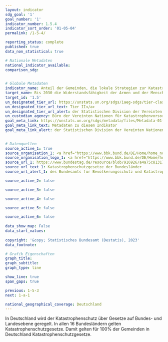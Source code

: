 ```yaml
---
layout: indicator    
sdg_goal: '1'    
goal_number: '1'    
indicator_number: 1.5.4    
indicator_sort_order: '01-05-04'    
permalink: /1-5-4/    

reporting_status: complete    
published: true    
data_non_statistical: true    

# Nationale Metadaten    
national_indicator_available:     
comparison_sdg:     
    

# Globale Metadaten    
indicator_name: Anteil der Gemeinden, die lokale Strategien zur Katastrophenvorsorge im Einklang mit nationalen Strategien zur Katastrophenvorsorge beschließen und umsetzen    
target_name: Bis 2030 die Widerstandsfähigkeit der Armen und der Menschen in prekären Situationen erhöhen und ihre Exposition und Anfälligkeit gegenüber klimabedingten Extremereignissen und anderen wirtschaftlichen, sozialen und ökologischen Schocks und Katastrophen verringern    
target_id: '1.5'    
un_designated_tier_url: https://unstats.un.org/sdgs/iaeg-sdgs/tier-classification/'    
un_designated_tier_url_text: Tier II</a>    
un_designated_tier_url_alert: der Statistischen Division der Vereinten Nationen    
un_custodian_agency: Büro der Vereinten Nationen für Katastrophenvorsorge (UNDRR)    
goal_meta_link: https://unstats.un.org/sdgs/metadata/files/Metadata-01-05-04.pdf    
goal_meta_link_text: Metadaten zu diesem Indikator    
goal_meta_link_alert: der Statistischen Division der Vereinten Nationen    
    

# Datenquellen
source_active_1: true
source_organisation_1: <a href="https://www.bbk.bund.de/DE/Home/home_node.html" target="_blank" onclick="return confirm_alert('des Bundesamts für Bevölkerungsschutz und Katastrophenhilfe','De');"> Bundesamt für Bevölkerungsschutz und Katastrophenhilfe (BBK) </a>
source_organisation_logo_1: <a href="https://www.bbk.bund.de/DE/Home/home_node.html" target="_blank" onclick="return confirm_alert('des Bundesamts für Bevölkerungsschutz und Katastrophenhilfe','De');"><img src="https://g205sdgs.github.io/sdg-indicators/public/OrgImgDe/bbk.png" alt="Logo bbk" style="height:60px; width:148px"/></a>
source_url_1: https://www.bundestag.de/resource/blob/916926/a4a75c813172c7ccdca7290c4c97dc82/WD-3-112-22-pdf-data.pdf
source_url_text_1: Katastrophenschutzgesetze der Bundesländer
source_url_alert_1: des Bundesamts für Bevölkerungsschutz und Katastrophenhilfe

source_active_2: false

source_active_3: false

source_active_4: false

source_active_5: false

source_active_6: false
    
data_show_map: False    
data_start_values:     
    
copyright: '&copy; Statistisches Bundesamt (Destatis), 2023'    
data_footnote:     

# Grafik Eigenschaften    
graph_title: 
graph_subtitle:     
graph_type: line    

show_line: true
span_gaps: true    

previous: 1-5-3    
next: 1-a-1    

national_geographical_coverage: Deutschland    
---
```



In Deutschland wird der Katastrophenschutz über Gesetze auf Bundes- und Landesebene geregelt. In allen 16 Bundesländern gelten Katastrophenschutzgesetze. Damit gelten für 100% der Gemeinden in Deutschland Katastrophenschutzgesetze.